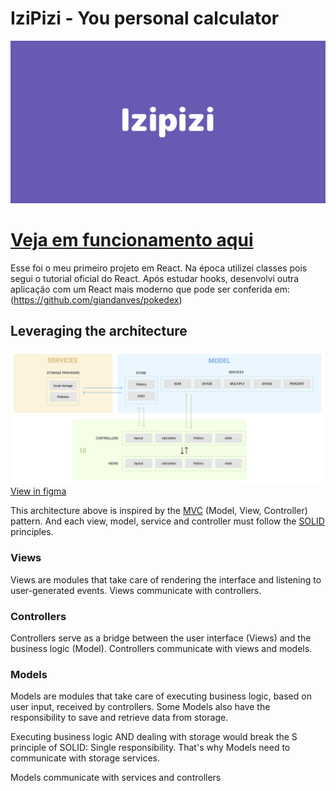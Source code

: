 # IziPizi - You personal calculator

![Logo](images/Izipizi.png)

# [Veja em funcionamento aqui](https://giandanves.github.io/calculator/)

Esse foi o meu primeiro projeto em React. Na época utilizei classes pois segui o tutorial oficial do React.
Após estudar hooks, desenvolvi outra aplicação com um React mais moderno que pode ser conferida em: (https://github.com/giandanves/pokedex)

## Leveraging the architecture

![Architecture](images/architecture.png)
[View in figma](https://www.figma.com/file/J7ymhrHDASUOpXp2jHO2Dh/Architecture-chart)

This architecture above is inspired by the [MVC](https://pt.wikipedia.org/wiki/MVC) (Model, View, Controller) pattern. And each view, model, service and controller
must follow the [SOLID](https://pt.wikipedia.org/wiki/SOLID) principles.

### Views

Views are modules that take care of rendering the interface and listening to user-generated events. Views communicate with controllers.

### Controllers

Controllers serve as a bridge between the user interface (Views) and the business logic (Model). Controllers communicate with views and models.

### Models

Models are modules that take care of executing business logic, based on user input, received by controllers. Some Models also have the responsibility to save and retrieve data from storage.

Executing business logic AND dealing with storage would break the S principle of SOLID: Single responsibility. That's why Models need to communicate with storage services.

Models communicate with services and controllers
